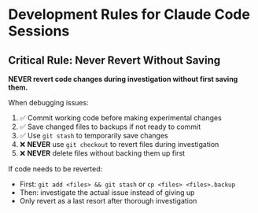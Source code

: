 # Development Rules for Claude Code Sessions

## Critical Rule: Never Revert Without Saving

**NEVER revert code changes during investigation without first saving them.**

When debugging issues:
1. ✅ Commit working code before making experimental changes
2. ✅ Save changed files to backups if not ready to commit
3. ✅ Use `git stash` to temporarily save changes
4. ❌ **NEVER** use `git checkout` to revert files during investigation
5. ❌ **NEVER** delete files without backing them up first

If code needs to be reverted:
- First: `git add <files> && git stash` or `cp <files> <files>.backup`
- Then: investigate the actual issue instead of giving up
- Only revert as a last resort after thorough investigation
